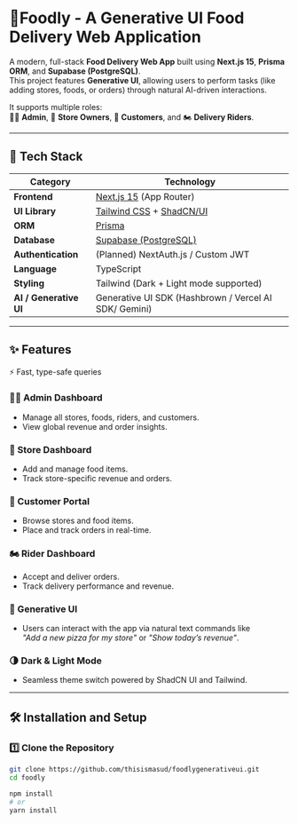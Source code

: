 # 🍔Foodly - A Generative UI Food Delivery Web Application

A modern, full-stack **Food Delivery Web App** built using **Next.js 15**, **Prisma ORM**, and **Supabase (PostgreSQL)**.  
This project features **Generative UI**, allowing users to perform tasks (like adding stores, foods, or orders) through natural AI-driven interactions.

It supports multiple roles:  
🧑‍💼 **Admin**, 🏪 **Store Owners**, 🍴 **Customers**, and 🏍️ **Delivery Riders**.

---

## 🚀 Tech Stack

| Category               | Technology                                                                   |
| ---------------------- | ---------------------------------------------------------------------------- |
| **Frontend**           | [Next.js 15](https://nextjs.org) (App Router)                                |
| **UI Library**         | [Tailwind CSS](https://tailwindcss.com) + [ShadCN/UI](https://ui.shadcn.com) |
| **ORM**                | [Prisma](https://www.prisma.io)                                              |
| **Database**           | [Supabase (PostgreSQL)](https://supabase.com)                                |
| **Authentication**     | (Planned) NextAuth.js / Custom JWT                                           |
| **Language**           | TypeScript                                                                   |
| **Styling**            | Tailwind (Dark + Light mode supported)                                       |
| **AI / Generative UI** | Generative UI SDK (Hashbrown / Vercel AI SDK/ Gemini)                        |

---

## ✨ Features

⚡ Fast, type-safe queries

### 👨‍💼 Admin Dashboard

- Manage all stores, foods, riders, and customers.
- View global revenue and order insights.

### 🏪 Store Dashboard

- Add and manage food items.
- Track store-specific revenue and orders.

### 🍴 Customer Portal

- Browse stores and food items.
- Place and track orders in real-time.

### 🏍️ Rider Dashboard

- Accept and deliver orders.
- Track delivery performance and revenue.

### 🤖 Generative UI

- Users can interact with the app via natural text commands like  
  _"Add a new pizza for my store"_ or _"Show today’s revenue"_.

### 🌗 Dark & Light Mode

- Seamless theme switch powered by ShadCN UI and Tailwind.

---

## 🛠️ Installation and Setup

### 1️⃣ Clone the Repository

```bash
git clone https://github.com/thisismasud/foodlygenerativeui.git
cd foodly

npm install
# or
yarn install
```
